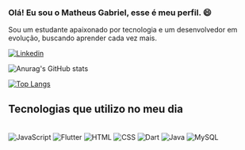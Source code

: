 ### Olá! Eu sou o Matheus Gabriel, esse é meu perfil. 😄
Sou um estudante apaixonado por tecnologia e um desenvolvedor em evolução, buscando aprender cada vez mais.

[![Linkedin](https://img.shields.io/badge/LinkedIn-0077B5?style=for-the-badge&logo=linkedin&logoColor=white)](https://www.linkedin.com/in/matheusomoura/)

![Anurag's GitHub stats](https://github-readme-stats.vercel.app/api?username=OliveiraMG&show_icons=true&theme=tokyonight)

[![Top Langs](https://github-readme-stats.vercel.app/api/top-langs/?username=OliveiraMG&layout=donut&theme=tokyonight)](https://github.com/anuraghazra/github-readme-stats)

## Tecnologias que utilizo no meu dia

<div style="display: inline_block"><br/>
  <img align="center" alt="JavaScript" src="https://img.shields.io/badge/JavaScript-F7DF1E?style=for-the-badge&logo=javascript&logoColor=black"/>
  <img align="center" alt="Flutter" src="https://img.shields.io/badge/Flutter-02569B?style=for-the-badge&logo=flutter&logoColor=w"/>
  <img align="center" alt="HTML" src="https://img.shields.io/badge/HTML5-E34F26?style=for-the-badge&logo=html5&logoColor=white"/>
  <img align="center" alt="CSS" src="https://img.shields.io/badge/CSS3-1572B6?style=for-the-badge&logo=css3&logoColor=white"/>
    <img align="center" alt="Dart" src="https://img.shields.io/badge/Dart-0175C2?style=for-the-badge&logo=dart&logoColor=white"/>
  <img align="center" alt="Java" src="https://img.shields.io/badge/Java-ED8B00?style=for-the-badge&logo=openjdk&logoColor=white"/>
  <img align="center" alt="MySQL" src="https://img.shields.io/badge/MySQL-00000F?style=for-the-badge&logo=mysql&logoColor=white
"/>


</div><br>
